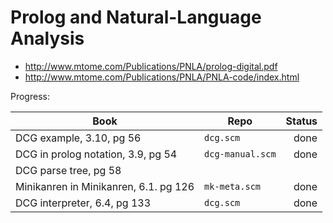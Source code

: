Prolog and Natural-Language Analysis
==

* http://www.mtome.com/Publications/PNLA/prolog-digital.pdf
* http://www.mtome.com/Publications/PNLA/PNLA-code/index.html

Progress:

| Book       | Repo        | Status |
| -----|-------- |--------------:|
| DCG example, 3.10, pg 56 | `dcg.scm` | done |
| DCG in prolog notation, 3.9, pg 54 | `dcg-manual.scm` | done |
| DCG parse tree, pg 58 | | |
| Minikanren in Minikanren, 6.1. pg 126 | `mk-meta.scm` | done |
| DCG interpreter, 6.4, pg 133 | `dcg.scm` | done |
